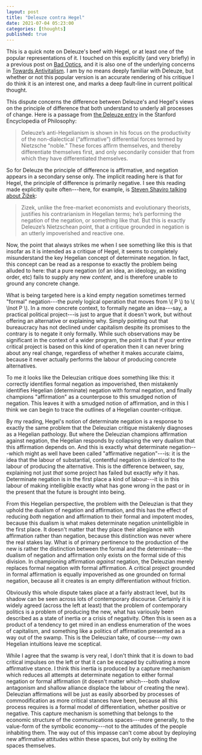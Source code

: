 ```yaml
---
layout: post
title: "Deleuze contra Hegel"
date: 2021-07-04 05:23:00
categories: [thoughts]
published: true
---
```


This is a quick note on Deleuze's beef with Hegel, or at least one of the popular representations of it. I touched on this explicitly (and very briefly) in a previous post on [Bad Optics]({{site.baseurl}}/2020/11/08/negation.html), and it is also one of the underlying concerns in [Towards Antivitalism]({{site.baseurl}}/2021/05/31/antivitalism.html). I am by no means deeply familiar with Deleuze, but whether or not this popular version is an accurate rendering of his critique I do think it is an interest one, and marks a deep fault-line in current political thought.

This dispute concerns the difference between Deleuze's and Hegel's views on the principle of difference that both understand to underly all processes of change. Here is a passage from [the Deleuze entry](https://plato.stanford.edu/entries/deleuze/#DelReaOthPhi) in the Stanford Encyclopedia of Philosophy:

> Deleuze’s anti-Hegelianism is shown in his focus on the productivity of the non-dialectical (“affirmative”) differential forces termed by Nietzsche “noble.” These forces affirm themselves, and thereby differentiate themselves first, and only secondarily consider that from which they have differentiated themselves.

So for Deleuze the principle of difference is affirmative, and negation appears in a secondary sense only. The implicit reading here is that for Hegel, the principle of difference is primarily negative. I see this reading made explicitly quite often---here, for example, is [Steven Shaviro talking about Žižek](http://www.shaviro.com/Blog/?p=574):

> Zizek, unlike the free-market economists and evolutionary theorists, justifies his contrarianism in Hegelian terms; he’s performing the negation of the negation, or something like that. But this is exactly Deleuze’s Nietzschean point, that a critique grounded in negation is an utterly impoverished and reactive one.

Now, the point that always strikes me when I see something like this is that insofar as it is intended as a critique of Hegel, it seems to completely misunderstand the key Hegelian concept of determinate negation. In fact, this concept can be read as a response to exactly the problem being alluded to here: that a pure negation (of an idea, an ideology, an existing order, etc) fails to supply any new _content_, and is therefore unable to ground any concrete change.

What is being targeted here is a kind empty negation sometimes termed "formal" negation---the purely logical operation that moves from \\( P \\) to \\( \lnot P \\). In a more concrete context, to formally negate an idea---say, a practical political project---is just to argue that it doesn't work, but without offering an alternative or explaining why. Simply pointing out that bureaucracy has not declined under capitalism despite its promises to the contrary is to negate it only formally. While such observations may be significant in the context of a wider program, the point is that if your entire critical project is based on this kind of operation then it can never bring about any real change, regardless of whether it makes accurate claims, because it never actually performs the labour of producing concrete alternatives.

To me it looks like the Deleuzian critique does something like this: it correctly identifies formal negation as impoverished, then mistakenly identifies Hegelian (determinate) negation with formal negation, and finally champions "affirmation" as a counterpose to this smudged notion of negation. This leaves it with a smudged notion of affirmation, and in this I think we can begin to trace the outlines of a Hegelian counter-critique.

By my reading, Hegel's notion of determinate negation is a response to exactly the same problem that the Deleuzian critique mistakenly diagnoses as a Hegelian pathology. But where the Deleuzian champions affirmation against negation, the Hegelian responds by collapsing the very dualism that this affirmation depends on. And this is exactly what determinate negation---which might as well have been called "affirmative negation"---is: it is the idea that the labour of substantial, contentful negation is _identical_ to the labour of producing the alternative. This is the difference between, say, explaining not just _that_ some project has failed but exactly _why_ it has. Determinate negation is in the first place a kind of labour---it is in this labour of making intelligible exactly what has gone wrong in the past or in the present that the future is brought into being.

From this Hegelian perspective, the problem with the Deleuzian is that they uphold the dualism of negation and affirmation, and this has the effect of reducing _both_ negation and affirmation to their formal and impotent modes, because this dualism is what makes determinate negation unintelligible in the first place. It doesn't matter that they place their allegiance with affirmation rather than negation, because this distinction was never where the real stakes lay. What is of primary pertinence to the production of the new is rather the distinction between the formal and the determinate---the dualism of negation and affirmation only exists on the formal side of this division. In championing affirmation _against_ negation, the Deleuzian merely replaces formal negation with formal affirmation. A critical project grounded in formal affirmation is equally impoverished as one grounded on formal negation, because all it creates is an empty differentiation without friction.

Obviously this whole dispute takes place at a fairly abstract level, but its shadow can be seen across lots of contemporary discourse. Certainly it is widely agreed (across the left at least) that the problem of contemporary politics is a problem of producing the new, what has variously been described as a state of inertia or a crisis of negativity. Often this is seen as a product of a tendency to get mired in an endless enumeration of the woes of capitalism, and something like a politics of affirmation presented as a way out of the swamp. This is the Deleuzian take, of course---my own Hegelian intuitions leave me sceptical.

While I agree that the swamp is very real, I don't think that it is down to bad critical impulses on the left or that it can be escaped by cultivating a more affirmative stance. I think this inertia is produced by a capture mechanism which reduces all attempts at determinate negation to either formal negation or formal affirmation (it doesn't matter which---both shallow antagonism and shallow alliance displace the labour of creating the new). Deleuzian affirmations will be just as easily absorbed by processes of commodification as more critical stances have been, because all this process requires is a formal model of differentiation, whether positive or negative. This capture mechanism is something that belongs to the economic structure of the communications spaces---more generally, to the value-form of the symbolic economy---not to the attitudes of the people inhabiting them. The way out of this impasse can't come about by deploying new affirmative attitudes within these spaces, but only by exiting the spaces themselves.
